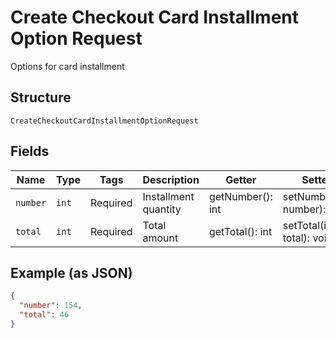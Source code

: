 
# Create Checkout Card Installment Option Request

Options for card installment

## Structure

`CreateCheckoutCardInstallmentOptionRequest`

## Fields

| Name | Type | Tags | Description | Getter | Setter |
|  --- | --- | --- | --- | --- | --- |
| `number` | `int` | Required | Installment quantity | getNumber(): int | setNumber(int number): void |
| `total` | `int` | Required | Total amount | getTotal(): int | setTotal(int total): void |

## Example (as JSON)

```json
{
  "number": 154,
  "total": 46
}
```

